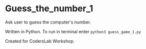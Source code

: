 # Guess_the_number_1
Ask user to guess the computer's number.

Written in Python.
To run in terminal enter `python3 guess_game_1.py`

Created for CodersLab Workshop.
